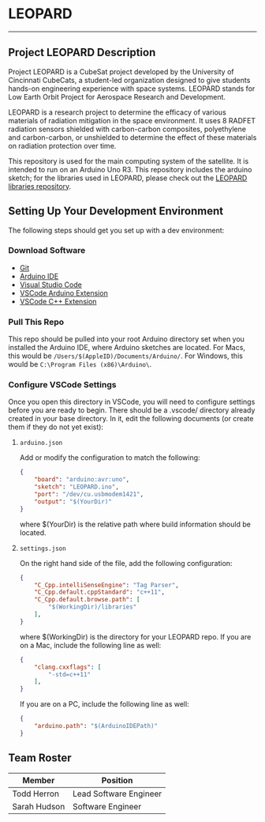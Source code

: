 
# LEOPARD

---

## Project LEOPARD Description

Project LEOPARD is a CubeSat project developed by the University of Cincinnati CubeCats, a student-led organization designed to give students hands-on engineering experience with space systems. LEOPARD stands for Low Earth Orbit Project for Aerospace Research and Development.

LEOPARD is a research project to determine the efficacy of various materials of radiation mitigation in the space environment. It uses 8 RADFET radiation sensors shielded with carbon-carbon composites, polyethylene and carbon-carbon, or unshielded to determine the effect of these materials on radiation protection over time.

This repository is used for the main computing system of the satellite. It is intended to run on an Arduino Uno R3. This repository includes the arduino sketch; for the libraries used in LEOPARD, please check out the [LEOPARD libraries repository](https://github.com/uccubecats/libraries).

## Setting Up Your Development Environment

The following steps should get you set up with a dev environment:

### Download Software

* [Git](https://git-scm.com/downloads)
* [Arduino IDE](https://www.arduino.cc/en/Main/Software?)
* [Visual Studio Code](https://code.visualstudio.com/download)
* [VSCode Arduino Extension](https://marketplace.visualstudio.com/items?itemName=vsciot-vscode.vscode-arduino)
* [VSCode C++ Extension](https://code.visualstudio.com/docs/languages/cpp)

### Pull This Repo

This repo should be pulled into your root Arduino directory set when you installed the Arduino IDE, where Arduino sketches are located. For Macs, this would be `/Users/$(AppleID)/Documents/Arduino/`. For Windows, this would be `C:\Program Files (x86)\Arduino\`.

### Configure VSCode Settings

Once you open this directory in VSCode, you will need to configure settings before you are ready to begin. There should be a .vscode/ directory already created in your base directory. In it, edit the following documents (or create them if they do not yet exist):

1. `arduino.json`

    Add or modify the configuration to match the following:

    ```json
    {
        "board": "arduino:avr:uno",
        "sketch": "LEOPARD.ino",
        "port": "/dev/cu.usbmodem1421",
        "output": "$(YourDir)"
    }
    ```

   where $(YourDir) is the relative path where build information should be located.

2. `settings.json`

    On the right hand side of the file, add the following configuration:

    ```json
    {
        "C_Cpp.intelliSenseEngine": "Tag Parser",
        "C_Cpp.default.cppStandard": "c++11",
        "C_Cpp.default.browse.path": [
            "$(WorkingDir)/libraries"
        ],
    }
    ```

    where $(WorkingDir) is the directory for your LEOPARD repo.
    If you are on a Mac, include the following line as well:

    ```json
    {
        "clang.cxxflags": [
            "-std=c++11"
        ],
    }
    ```

    If you are on a PC, include the following line as well:

    ```json
    {
        "arduino.path": "$(ArduinoIDEPath)"
    }
    ```

## Team Roster

| Member | Position |
| --- | --- |
| Todd Herron | Lead Software Engineer |
| Sarah Hudson | Software Engineer |

